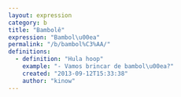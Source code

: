 ```yaml
---
layout: expression
category: b
title: "Bambolê"
expression: "Bambol\u00ea"
permalink: "/b/bambol%C3%AA/"
definitions:
  - definition: "Hula hoop"
    example: "- Vamos brincar de bambol\u00ea?"
    created: "2013-09-12T15:33:38"
    author: "kinow"
---
```

